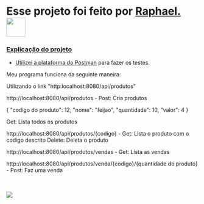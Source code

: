 <h1> Esse projeto foi feito por <a  href="https://github.com/flexxphael/">Raphael. <img  src="https://www.gamerview.com.br/wp-content/uploads/2019/12/dark-souls.gif" width="50px"></h1>

### Explicação do projeto

- Utilizei a plataforma do [Postman](https://www.postman.com) para fazer os testes.

Meu programa funciona da seguinte maneira:

Utilizando o link "http:localhost:8080/api/produtos"

http://localhost:8080/api/produtos - 
Post: Cria produtos

{
       "codigo do produto": 12,
       "nome": "feijao",
       "quantidade": 10,
       "valor": 4
}

Get: Lista todos os produtos

http://localhost:8080/api/produtos/{codigo} -
Get: Lista o produto com o codigo descrito
Delete: Deleta o produto

http://localhost:8080/api/produtos/vendas -
Get: Lista as vendas

http://localhost:8080/api/produtos/venda/{codigo}/{quantidade do produto} - 
Post: Faz uma venda

<br>
<br>
<img align='left' src="https://playerassist.com/wp-content/uploads/2018/09/Dark_souls_bonfire.jpg">
